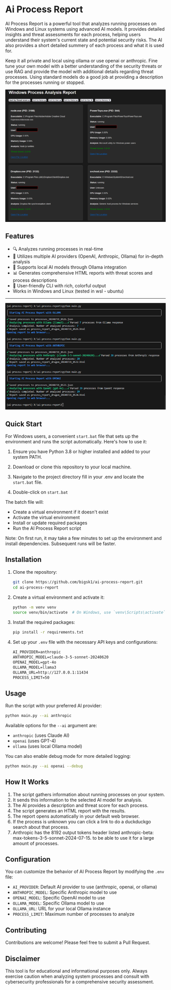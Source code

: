 # Ai Process Report



AI Process Report is a powerful tool that analyzes running processes on Windows and Linux systems using advanced AI models. It provides detailed insights and threat assessments for each process, helping users understand their system's current state and potential security risks. The AI also provides a short detailed summery of each process and what it is used for. 

Keep it all private and local using ollama or use openai or anthropic. Fine tune your own model with a better understanding of the security threats or use RAG and provide the model with additional details regarding threat processes. Using standard models do a good job at providing a description for the processes running or stopped. 

![Ai Process Report Logo](images/ai1.png)

## Features

- 🔍 Analyzes running processes in real-time
- 🤖 Utilizes multiple AI providers (OpenAI, Anthropic, Ollama) for in-depth analysis
- 🚀 Supports local AI models through Ollama integration
- 📊 Generates comprehensive HTML reports with threat scores and process descriptions
- 🎨 User-friendly CLI with rich, colorful output
- Works in Windows and Linux (tested in wsl - ubuntu)

---

![Terminal Output](images/a2.png)

## Quick Start

For Windows users, a convenient `start.bat` file that sets up the environment and runs the script automatically. Here's how to use it:

1. Ensure you have Python 3.8 or higher installed and added to your system PATH.

2. Download or clone this repository to your local machine.

3. Navigate to the project directory fill in your .env and locate the `start.bat` file.

4. Double-click on `start.bat` 


The batch file will:

- Create a virtual environment if it doesn't exist
- Activate the virtual environment
- Install or update required packages
- Run the AI Process Report script

Note: On first run, it may take a few minutes to set up the environment and install dependencies. Subsequent runs will be faster.



## Installation

1. Clone the repository:

   ```bash
   git clone https://github.com/bigsk1/ai-process-report.git
   cd ai-process-report
   ```

2. Create a virtual environment and activate it:

   ```bash
   python -m venv venv
   source venv/bin/activate  # On Windows, use `venv\Scripts\activate`
   ```

3. Install the required packages:

   ```bash
   pip install -r requirements.txt
   ```

4. Set up your `.env` file with the necessary API keys and configurations:

   ```env
   AI_PROVIDER=anthropic
   ANTHROPIC_MODEL=claude-3-5-sonnet-20240620
   OPENAI_MODEL=gpt-4o
   OLLAMA_MODEL=llama3
   OLLAMA_URL=http://127.0.0.1:11434
   PROCESS_LIMIT=50
   ```

## Usage

Run the script with your preferred AI provider:

```bash
python main.py --ai anthropic
```

Available options for the `--ai` argument are:
- `anthropic` (uses Claude AI)
- `openai` (uses GPT-4)
- `ollama` (uses local Ollama model)

You can also enable debug mode for more detailed logging:

```bash
python main.py --ai openai --debug
```

## How It Works

1. The script gathers information about running processes on your system.
2. It sends this information to the selected AI model for analysis.
3. The AI provides a description and threat score for each process.
4. The script generates an HTML report with the results.
5. The report opens automatically in your default web browser.
6. If the process is unknown you can click a link to do a duckduckgo search about that process.
7. Anthropic has the 8192 output tokens header listed anthropic-beta: max-tokens-3-5-sonnet-2024-07-15. to be able to use it for a large amount of processes.

## Configuration

You can customize the behavior of AI Process Report by modifying the `.env` file:

- `AI_PROVIDER`: Default AI provider to use (anthropic, openai, or ollama)
- `ANTHROPIC_MODEL`: Specific Anthropic model to use
- `OPENAI_MODEL`: Specific OpenAI model to use
- `OLLAMA_MODEL`: Specific Ollama model to use
- `OLLAMA_URL`: URL for your local Ollama instance
- `PROCESS_LIMIT`: Maximum number of processes to analyze

## Contributing

Contributions are welcome! Please feel free to submit a Pull Request.



## Disclaimer

This tool is for educational and informational purposes only. Always exercise caution when analyzing system processes and consult with cybersecurity professionals for a comprehensive security assessment.